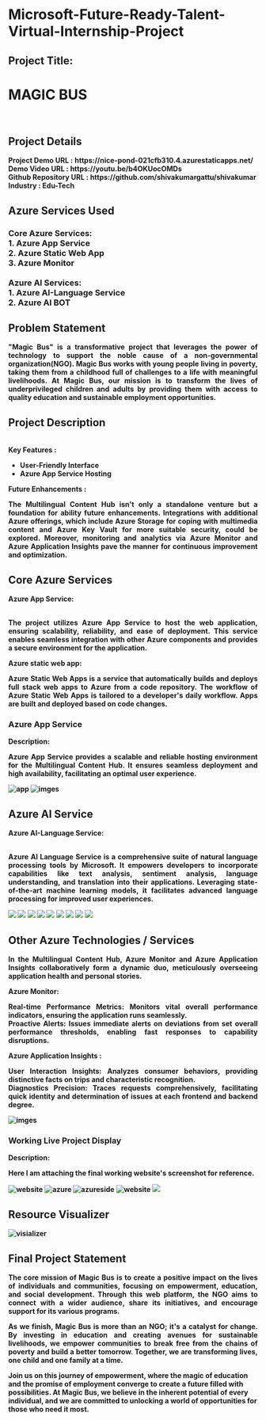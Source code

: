 <h1>Microsoft-Future-Ready-Talent-Virtual-Internship-Project</h1>
<h2>Project Title:</h2><h1>MAGIC BUS</h1>
<br>
<h2>Project Details</h2>
<b>Project Demo URL :</b> <b>https://nice-pond-021cfb310.4.azurestaticapps.net/ <br>
<b>Demo Video URL :</b> <b>https://youtu.be/b4OKUocOMDs <br>
<b>Github Repository URL :</b> <b>https://github.com/shivakumargattu/shivakumar<br>
<b>Industry :</b><b> Edu-Tech<br>
<h2>Azure Services Used</h2>
<h3>
Core Azure Services: <br>
1. Azure App Service <br>
2. Azure Static Web App <br>
3. Azure Monitor<br> <br>
Azure AI Services: <br>
1. Azure AI-Language Service <br>
2. Azure AI BOT
</h3>
<h2>Problem Statement</h2>
<p align="justify">"Magic Bus" is a transformative project that leverages the power of technology to support the noble cause of a non-governmental organization(NGO). Magic Bus works with young people living in poverty, taking them from a childhood full of challenges to a life with meaningful livelihoods. At Magic Bus, our mission is to transform the lives of underprivileged children and adults by providing them with access to quality education and sustainable employment opportunities.</p>
<h2>Project Description</h2>
<p align="justify"></p><br>
<b>Key Features :</b>
<ul>
    <li>User-Friendly Interface</li>
    <li>Azure App Service Hosting</li>
</ul>
<b>Future Enhancements :</b><br>
<p align="justify">The Multilingual Content Hub isn't only a standalone venture but a foundation for ability future enhancements. Integrations with additional Azure offerings, which include Azure Storage for coping with multimedia content and Azure Key Vault for more suitable security, could be explored. Moreover, monitoring and analytics via Azure Monitor and Azure Application Insights pave the manner for continuous improvement and optimization.</p>
<h2>Core Azure Services</h2>
<b>Azure App Service:</b><br><p align="justify"><br>The project utilizes Azure App Service to host the web application, ensuring scalability, reliability, and ease of deployment. This service enables seamless integration with other Azure components and provides a secure environment for the application.</p>

<b>Azure static web app:</b><br><p align="justify">Azure Static Web Apps is a service that automatically builds and deploys full stack web apps to Azure from a code repository. The workflow of Azure Static Web Apps is tailored to a developer's daily workflow. Apps are built and deployed based on code changes.</p>


<h3>Azure App Service</h3>
<b>Description:</b><p align="justify">Azure App Service provides a scalable and reliable hosting environment for the Multilingual Content Hub. It ensures seamless deployment and high availability, facilitating an optimal user experience.</p>
<img alt="app" src="https://github.com/shivakumargattu/shivakumar/assets/121631767/5cf679dd-ea38-466f-b49d-64962d0a34a7"/>

<img alt="imges" src="https://github.com/shivakumargattu/shivakumar/assets/121631767/ad2bfbfc-1fe9-49bc-b3c7-8905d3d67460"/>


<h2>Azure AI Service</h2>
<b>Azure AI-Language Service:</b><br><br><p align="justify">Azure AI Language Service is a comprehensive suite of natural language processing tools by Microsoft. It empowers developers to incorporate capabilities like text analysis, sentiment analysis, language understanding, and translation into their applications. Leveraging state-of-the-art machine learning models, it facilitates advanced language processing for improved user experiences.
</p>

<img src="https://github.com/shivakumargattu/shivakumar/assets/121631767/73740817-e1ed-4734-a8ab-4470812cd248"/>

<img src="https://github.com/shivakumargattu/shivakumar/assets/121631767/1f2e87b3-58db-4435-bb9f-c26040cfa22e"/>

<img src="https://github.com/shivakumargattu/shivakumar/assets/121631767/7d240474-eba3-4cd1-9512-bfce8db0b3e5"/>
<img src="https://github.com/shivakumargattu/shivakumar/assets/121631767/e3a9e5ce-7eb2-4041-a298-678a00ddfc62"/>
<img src="https://github.com/shivakumargattu/shivakumar/assets/121631767/33976c8d-7141-42ea-8d39-431dc5a12acd"/>
<img src="https://github.com/shivakumargattu/shivakumar/assets/121631767/f26e9762-8b9b-4784-9bb7-6921f2e8e7fc"/>

<img src="https://github.com/shivakumargattu/shivakumar/assets/121631767/8258fe1b-ee6d-49d2-a698-0ea7332f8478"/>

<img src="https://github.com/shivakumargattu/shivakumar/assets/121631767/dfda16f2-b9f6-481a-86a4-6168482f8c66"/> 
 <img src="https://github.com/shivakumargattu/shivakumar/assets/121631767/0bf2b46a-cd7b-4e37-b143-77bddd1fac73"/>





  
<h2>Other Azure Technologies / Services</h2>
<p align="justify">In the Multilingual Content Hub, Azure Monitor and Azure Application Insights collaboratively form a dynamic duo, meticulously overseeing application health and personal stories.</p>

<b>Azure Monitor:</b><p align="justify"><b>Real-time Performance Metrics:</b> Monitors vital overall performance indicators, ensuring the application runs seamlessly.<br>
<b>Proactive Alerts:</b> Issues immediate alerts on deviations from set overall performance thresholds, enabling fast responses to capability disruptions.</p>
<b>Azure Application Insights :</b><p align="justify">
<b>User Interaction Insights:</b> Analyzes consumer behaviors, providing distinctive facts on trips and characteristic recognition.<br>
<b>Diagnostics Precision:</b> Traces requests comprehensively, facilitating quick identity and determination of issues at each frontend and backend degree.

<img alt="imges" src="https://github.com/shivakumargattu/shivakumar/assets/121631767/a1a85cfe-bad6-47cc-9749-08d8dfb93ee7"/>


<h3>Working Live Project Display</h3>
<b>Description:</b><p align="justify">Here I am attaching the final working website's screenshot for reference.</p>

<img alt="website" src="https://github.com/shivakumargattu/shivakumar/assets/121631767/a3c35542-74b1-41c6-a747-08bca05719b9"/>
<img alt="azure" src="https://github.com/shivakumargattu/shivakumar/assets/121631767/8fd6db0d-5844-4c96-9b5a-30f0279df64f"/>
<img alt="azureside" src="https://github.com/shivakumargattu/shivakumar/assets/121631767/6d6936e2-168a-4563-b786-1cdf100aa7e3"/>

<img alt="website" src="https://github.com/shivakumargattu/shivakumar/assets/121631767/77ad7fb2-a5bf-4593-98e2-41bdeb87ab22"/>
<img src="https://github.com/shivakumargattu/shivakumar/assets/121631767/dda747fa-7a14-4252-a98d-7e7c2c264de7"/>
<h2>Resource Visualizer </h2>
<img alt="visializer" src="https://github.com/shivakumargattu/shivakumar/assets/121631767/02a65190-987e-4e86-aac6-bda55ab744f9"/>

<h2>Final Project Statement</h2>
<p align="justify">The core mission of Magic Bus is to create a positive impact on
the lives of individuals and communities, focusing on empowerment,
education, and social development. Through this web platform, the NGO
aims to connect with a wider audience, share its initiatives, and
encourage support for its various programs.
</p>
<p align="justify">
<b>As we finish, Magic Bus is more than an NGO; it's a catalyst for change. By investing in education and creating avenues for sustainable livelihoods, we empower communities to break free from the chains of poverty and build a better tomorrow. Together, we are transforming lives, one child and one family at a time.

Join us on this journey of empowerment, where the magic of education and the promise of employment converge to create a future filled with possibilities. At Magic Bus, we believe in the inherent potential of every individual, and we are committed to unlocking a world of opportunities for those who need it most.</b>
</p> <br>
